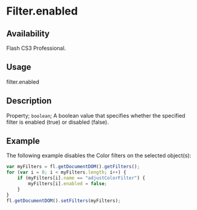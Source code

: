 # Filter.enabled

## Availability

Flash CS3 Professional.

## Usage

filter.enabled

## Description

Property; `boolean`; A boolean value that specifies whether the specified filter is enabled (true) or disabled (false).

## Example

The following example disables the Color filters on the selected object(s):

```javascript
var myFilters = fl.getDocumentDOM().getFilters();
for (var i = 0; i < myFilters.length; i++) {
    if (myFilters[i].name == "adjustColorFilter") {
        myFilters[i].enabled = false;
    }
}
fl.getDocumentDOM().setFilters(myFilters);
```
